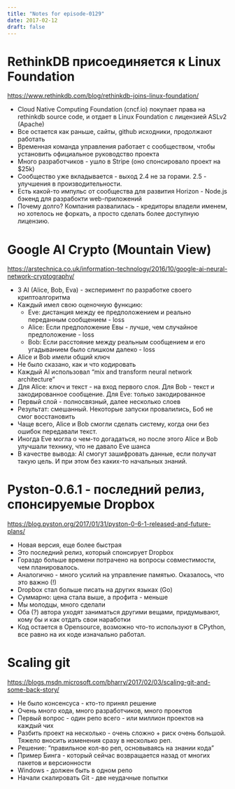 ```yaml
---
title: "Notes for episode-0129"
date: 2017-02-12
draft: false
---
```


# RethinkDB присоединяется к Linux Foundation 
https://www.rethinkdb.com/blog/rethinkdb-joins-linux-foundation/

- Cloud Native Computing Foundation (cncf.io) покупает права на rethinkdb source code, и отдает в Linux Foundation с лицензией ASLv2 (Apache)
- Все остается как раньше, сайты, github исходники, продолжают работать
- Временная команда управления работает с сообществом, чтобы установить официальное руководство проекта
- Много разработчиков - ушло в Stripe (оно спонсировало проект на $25k)
- Сообщество уже вкладывается - выход 2.4 не за горами. 2.5 - улучшения в производительности.
- Есть какой-то импульс от сообщества для развития  Horizon - Node.js бэкенд для разрабокти web-приложений
- Почему долго? Компания развалилась - кредиторы владели именем, но хотелось не форкать, а просто сделать более доступную лицензию.

# Google AI Crypto (Mountain View) 
https://arstechnica.co.uk/information-technology/2016/10/google-ai-neural-network-cryptography/

- 3 AI (Alice, Bob, Eva) - эксперимент по разработке своего криптоалгоритма
- Каждый имел свою оценочную функцию:
    - Eve: дистанция между ее предположением и реально переданным сообщением - loss
    - Alice: Если предположение Евы - лучше, чем случайное предположение - loss
    - Bob: Если расстояние между реальным сообщением и его угадыванием было слишком далеко - loss
- Alice и Bob имели общий ключ
- Не было сказано, как и что кодировать
- Каждый AI использовал “mix and transform neural network architecture”
- Для Alice: ключ и текст - на вход первого слоя. Для Bob - текст и закодированное сообщение. Для Eve: только закодированное
- Первый слой - полносвязный, далее несколько слоев
- Результат: смешанный. Некоторые запуски провалились, Боб не смог восстановить
- Чаще всего, Alice и Bob смогли сделать систему, когда они без ошибок передавали текст.
- Иногда Eve могла о чем-то догадаться, но после этого Alice и Bob улучшали технику, что не давало Eve шанса
- В качестве вывода: AI смогут зашифровать данные, если получат такую цель. И при этом без каких-то начальных знаний.

# Pyston-0.6.1 - последний релиз, спонсируемые Dropbox 
https://blog.pyston.org/2017/01/31/pyston-0-6-1-released-and-future-plans/

- Новая версия, еще более быстрая
- Это последний релиз, который спонсирует Dropbox
- Гораздо больше времени потрачено на вопросы совместимости, чем планировалось.
- Аналогично - много усилий на управление памятью. Оказалось, что это важно (!)
- Dropbox стал больше писать на других языках (Go)
- Суммарно: цена стала выше, а профита - меньше
- Мы молодцы, много сделали
- Оба (?) автора уходят заниматься другими вещами, придумывают, кому бы и как отдать свои наработки
- Код остается в Opensource, возможно что-то используют в CPython, все равно на их коде изначально работал.

# Scaling git 
https://blogs.msdn.microsoft.com/bharry/2017/02/03/scaling-git-and-some-back-story/

- Не было консенсуса - кто-то принял решение
- Очень много кода, много разработчиков, много проектов
- Первый вопрос - один репо всего - или миллион проектов на каждый чих
- Разбить проект на несколько - очень сложно + риск очень большой. Тяжело вносить изменения сразу в несколько реп.
- Решение: “правильное кол-во реп, основываясь на знании кода”
- Пример Бинга - который сейчас возвращается назад от многих пакетов и версионности
- Windows - должен быть в одном репо
- Начали скалировать Git - две неудачные попытки
